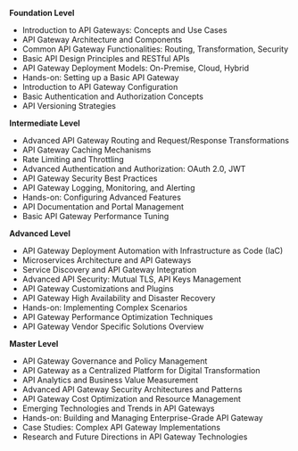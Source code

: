 **Foundation Level**

*   Introduction to API Gateways: Concepts and Use Cases
*   API Gateway Architecture and Components
*   Common API Gateway Functionalities: Routing, Transformation, Security
*   Basic API Design Principles and RESTful APIs
*   API Gateway Deployment Models: On-Premise, Cloud, Hybrid
*   Hands-on: Setting up a Basic API Gateway
*   Introduction to API Gateway Configuration
*   Basic Authentication and Authorization Concepts
*   API Versioning Strategies

**Intermediate Level**

*   Advanced API Gateway Routing and Request/Response Transformations
*   API Gateway Caching Mechanisms
*   Rate Limiting and Throttling
*   Advanced Authentication and Authorization: OAuth 2.0, JWT
*   API Gateway Security Best Practices
*   API Gateway Logging, Monitoring, and Alerting
*   Hands-on: Configuring Advanced Features
*   API Documentation and Portal Management
*   Basic API Gateway Performance Tuning

**Advanced Level**

*   API Gateway Deployment Automation with Infrastructure as Code (IaC)
*   Microservices Architecture and API Gateways
*   Service Discovery and API Gateway Integration
*   Advanced API Security: Mutual TLS, API Keys Management
*   API Gateway Customizations and Plugins
*   API Gateway High Availability and Disaster Recovery
*   Hands-on: Implementing Complex Scenarios
*   API Gateway Performance Optimization Techniques
*   API Gateway Vendor Specific Solutions Overview

**Master Level**

*   API Gateway Governance and Policy Management
*   API Gateway as a Centralized Platform for Digital Transformation
*   API Analytics and Business Value Measurement
*   Advanced API Gateway Security Architectures and Patterns
*   API Gateway Cost Optimization and Resource Management
*   Emerging Technologies and Trends in API Gateways
*   Hands-on: Building and Managing Enterprise-Grade API Gateway
*   Case Studies: Complex API Gateway Implementations
*   Research and Future Directions in API Gateway Technologies

